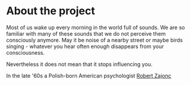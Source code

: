 # About the project

Most of us wake up every morning in the world full of sounds. 
We are so familiar with many of these sounds that we do not perceive them consciously anymore.
May it be noise of a nearby street or maybe birds singing - whatever you hear often enough disappears from your consciousness.

Nevertheless it does not mean that it stops influencing you.

In the late '60s a Polish-born American psychologist [Robert Zajonc](https://en.wikipedia.org/wiki/Robert_Zajonc)
